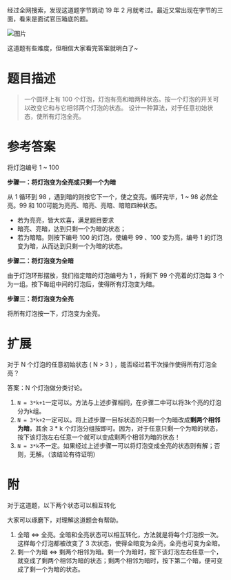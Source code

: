 经过全网搜索，发现这道题字节跳动 19 年 2 月就考过。最近又常出现在字节的三面，看来是面试官压箱底的题。

![图片](https://mmbiz.qpic.cn/mmbiz_png/oD5ruyVxxVHJYXicHZEzO1zQAYB8CQWAT1hZEsvELYH3MG7AZgT6KxwveywiaaPpzSqa77iat54ia2xO7SUlx3gRzg/640?wx_fmt=png&tp=webp&wxfrom=5&wx_lazy=1&wx_co=1)

这道题有些难度，但相信大家看完答案就明白了~

# 题目描述

> 一个圆环上有 100 个灯泡，灯泡有亮和暗两种状态。按一个灯泡的开关可以改变它和与它相邻两个灯泡的状态。
> 设计一种算法，对于任意初始状态，使所有灯泡全亮。

# 参考答案

将灯泡编号 1 ~ 100

**步骤一：将灯泡变为全亮或只剩一个为暗**

从 1 循环到 98 ，遇到暗的则按它下一个，使之变亮。循环完毕，1 ~ 98 必然全亮。99 和 100可能为亮亮、暗亮、亮暗、暗暗四种状态。

- 若为亮亮，皆大欢喜，满足题目要求
- 暗亮、亮暗，达到只剩一个为暗的状态；
- 若为暗暗。则按下编号 100 的灯泡，使编号 99 、100 变为亮，编号 1 的灯泡变为暗，从而达到只剩一个为暗的状态。

**步骤二：将灯泡变为全暗**

由于灯泡环形摆放，我们指定暗的灯泡编号为 1 ，将剩下 99 个亮着的灯泡每 3 个为一组。按下每组中间的灯泡后，使得所有灯泡变为暗。

**步骤三：将灯泡变为全亮**

将所有灯泡按一下，灯泡变为全亮。

# 扩展

对于 N 个灯泡的任意初始状态 ( N > 3 ) ，能否经过若干次操作使得所有灯泡全亮？

答案：N 个灯泡做分类讨论。

1. `N = 3*k+1`一定可以。方法与上述步骤相同，在步骤二中可以将3k个亮的灯泡分为k组。
2. `N = 3*k+2`一定可以。将上述步骤一目标状态的只剩一个为暗改成**剩两个相邻为暗**，其余 3 * k 个灯泡分组按即可。因为，对于任意只剩一个为暗的状态，按下该灯泡左右任意一个就可以变成剩两个相邻为暗的状态！
3. `N = 3*k`不一定。如果经过上述步骤一可以将灯泡变成全亮的状态则有解；否则，无解。（该结论有待证明）

# 附

对于这道题，以下两个状态可以相互转化

大家可以琢磨下，对理解这道题会有帮助。

1. 全暗 <=> 全亮。全暗和全亮状态可以相互转化，方法就是将每个灯泡按一次。这样每个灯泡都被改变了 3 次状态，使得全暗变为全亮，全亮也可变为全暗。
2. 剩一个为暗 <=> 剩两个相邻为暗。剩一个为暗时，按下该灯泡左右任意一个，就变成了剩两个相邻为暗的状态；剩两个相邻为暗时，按下第二个暗，便可变成了剩一个为暗的状态。
